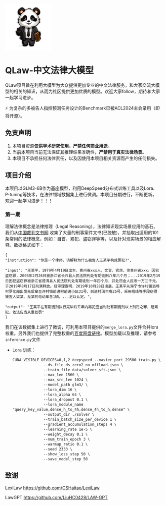 <img src="./assets/qlaw.png" style="height:150px">

# QLaw-中文法律大模型
QLaw项目旨在利用大模型为大众提供更加专业的中文法律服务，和大家交流大模型的相关的知识，从而为社区提供更加优质的模型。欢迎大家follow，期待和大家一起学习进步。

⚡ 为复杂的多被告人指控预测任务设计的Benchmark已被ACL2024主会录用（即将开源）。

## 免责声明

1. 本项目资源**仅供学术研究使用，严禁任何商业用途**。
2. 当前本项目当前无法保证其推理结果准确性，**严禁用于真实法律场景**。
3. 本项目不承担任何法律责任，以及因使用本项目相关资源而产生的任何损失。

## 项目介绍
本项目以GLM3-6B作为基座模型，利用DeepSpeed分布式训练工具以及Lora、P-tuning等技术，在法律领域数据集上进行微调。本项目分期进行，不断更新，欢迎一起学习进步！！！

### 第一期
理解法律概念是法律推理（Legal Reasoning），法律知识现实场景应用的基石。我们从[中国裁判文书网](https://wenshu.court.gov.cn/) 收集了大量的刑事案件文书(已脱敏)，并抽取出适用的101条常用的法律概念，例如：自首、累犯、盗窃罪等等，以及针对现实场景的相应解释。数据格式如下：
```
{
"instruction": "你是一个律师，请解释为什么被告人王某平构成累犯?", 

"input": "王某平，1979年4月19日出生，贵州省xxx人，文盲，农民，住贵州省xxx。因犯盗窃罪，2003年2月26日被浙江省长兴县人民法院判处有期徒刑八年六个月；...2019年2月19日因犯盗窃罪被浙江省德清县人民法院判处有期徒刑一年四个月，并处罚金人民币一万二千元，于2019年8月17日刑满释放。经审理查明，2019年10月28日凌晨，王某平从海宁市许村镇翁埠村罗化庵出发先后窜至许村镇前进村前进小区31号、前进村瑞丰庵25号，采用搭线等手段窃得被害人梁某、龙某的电动车各1辆，...足以认定。",

"output": "王某平在有期徒刑执行完毕后五年内再犯应当判处有期徒刑以上刑罚之罪，是累犯，依法应当从重处罚"
}
```
我们在该数据集上进行了微调，可利用本项目提供的`merge_lora.py`文件合并lora权重。另外我们也提供了完整权重的[百度网盘链接](https://pan.baidu.com/s/1gjObw73ZUWIN0KOGSLjlYw?pwd=hlyv)。模型加载以及推理，请参考`inference.py`文件

* Lora 训练：
  ```
  CUDA_VISIBLE_DEVICES=0,1,2 deepspeed --master_port 29500 train.py \
                --ds_file ds_zero2_no_offload.json \
                --train_file data/solver_sft.json \
                --max_len 1560 \
                --max_src_len 1024 \
                --model_path glm3/ \
                --lora_dim 16 \
                --lora_alpha 64 \
                --lora_dropout 0.1 \
                --lora_module_name "query_key_value,dense_h_to_4h,dense_4h_to_h,dense" \
                --output_dir ./solver \
                --train_batch_size_per_device 1 \
                --gradient_accumulation_steps 4 \
                --learning_rate 1e-5 \
                --weight_decay 0.1 \
                --num_train_epoch 3 \
                --warmup_ratio 0.1 \
                --seed 2333 \
                --show_loss_step 50 \
                --save_model_step 50
  ```













## 致谢
LexiLaw https://github.com/CSHaitao/LexiLaw

LawGPT https://github.com/LiuHC0428/LAW-GPT
